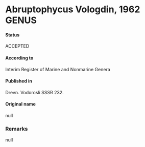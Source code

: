 Abruptophycus Vologdin, 1962 GENUS
=======

#### Status
ACCEPTED

#### According to
Interim Register of Marine and Nonmarine Genera

#### Published in
Drevn. Vodorosli SSSR 232.

#### Original name
null

### Remarks
null